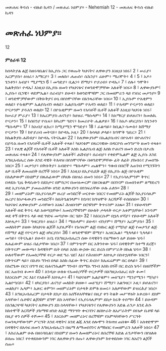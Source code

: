 ﻿
መጽሐፍ ቅዱስ - ብሉይ ኪዳን / መጽሐፈ ነህምያ። - Nehemiah 12 - መጽሐፍ ቅዱስ ብሉይ ኪዳን
# መጽሐፈ ነህምያ።
12
### ምዕራፍ 12
ከሰላትያል ልጅ ከዘሩባቤልና ከኢያሱ ጋር የወጡት ካህናትና ሌዋውያን እነዚህ ነበሩ፤
2 ፤ ሠራያ፥ ኤርምያስ፥ ዕዝራ፥ አማርያ፥
3 ፤ መሉክ፥ ሐጡስ፥ ሴኬንያ፥ ሬሁም፥ ሜሪሞት፥
4 ፤
5 ፤ አዶ፥ ጌንቶን፥ አብያ፥ ሚያሚን
6 ፤ መዓድያ፥ ቢልጋ፥ ሸማያ፥ ዮያሪብ፥ ዮዳኤ፥
7 ፤ ሰሉ፥ ዓሞቅ፥ ኬልቅያስ፥ ዮዳኤ፤ እነዚህ በኢያሱ ዘመን የካህናቱና የወንድሞቻቸው አለቆች ነበሩ።
8 ፤ ሌዋውያኑም፤ ኢያሱ፥ ቢንዊ፥ ቀድምኤል፥ ሰራብያ፥ ይሁዳ፥ ከወንድሞቹም ጋር በመዘምራን ላይ የነበረ መታንያ።
9 ፤ ወንድሞቻቸውም በቅቡቅያና ዑኒ በየሰሞናቸው በአንጻራቸው ነበሩ።
10 ፤ ኢያሱም ዮአቂምን ወለደ፥ ዮአቂምም ኤልያሴብን ወለደ፥ ኤልያሴብም ዮአዳን ወለደ፥
11 ፤ ዮአዳም ዮናታንን ወለደ፥ ዮናታንም ያዱአን ወለደ።
12 ፤ በዮአቂምም ዘመን የአባቶች ቤቶች አለቆች እነዚህ ካህናቱ ነበሩ፤ ከሠራያ ምራያ፥
13 ፤ ከኤርምያስ ሐናንያ፥ ከዕዝራ ሜሱላም፥
14 ፤ ከአማርያ ይሆሐናን፥ ከመሉኪ ዮናታን፥
15 ፤ ከሰበንያ ዮሴፍ፥ ከካሪም ዓድና፥ ከመራዮት ሔልቃይ፥
16 ፤ ከአዶ ዘካርያስ፥ ከጌንቶን ሜሱላም፥
17 ፤ ከአብያ ዚክሪ፥ ከሚያሚን ሞዓድያ፥
18 ፤ ፈልጣይ፥ ከቢልጋ ሳሙስ፥ ከሸማያ ዮናታን፥
19 ፤ ከዮያሪብ መትናይ፥ ከዮዳኤ ኦዚ፥
20 ፤ ከሳላይ ቃላይ፥ ከዓሞቅ ዔቤር፥
21 ፤ ከኬልቅያስ ሐሸብያ፥ ከዮዳኤ ናትናኤል።
22 ፤ ከሌዋውያኑም በኤልያሴብና በዮአዳ፥ በዮሐናንና በያዱአ ዘመን የአባቶች ቤቶች አለቆች ተጻፉ፤ ካህናቱም በፋርሳዊው በዳርዮስ መንግሥት ዘመን ተጻፉ።
23 ፤ የሌዊ ልጆች የአባቶች ቤቶች አለቆች እስከ ኤልያሴብ ልጅ እስከ ዮሐናን ዘመን ድረስ በታሪክ መጽሐፍ ተጻፉ።
24 ፤ የሌዋውያኑም አለቆች፤ ሐሸብያ፥ ሰራብያ፥ የቀድምኤልም ልጅ ኢያሱ እንደ እግዚአብሔር ሰው እንደ ዳዊት ትእዛዝ በየሰሞናቸው በወንድሞቻቸው ፊት ለፊት ያከብሩና ያመሰግኑ ነበር።
25 ፤ መታንያ፥ በቅቡቅያ፥ አብድዮ፥ ሜሱላም፥ ጤልሞን፥ ዓቁብ በበሮች አጠገብ የሚገኙትን ዕቃ ቤቶች ለመጠበቅ በረኞች ነበሩ።
26 ፤ እነዚህ በኢዮሴዴቅ ልጅ በኢያሱ ልጅ በዮአቂም በአለቃውም በነህምያ በጸሐፊውም በካህኑ በዕዝራ ዘመን ነበሩ።
27 ፤ የኢየሩሳሌምንም ቅጥር በቀደሱ ጊዜ ቅዳሴውን በደስታና በምስጋና በመዝሙርም በጸናጽልም በበገናም በመሰንቆም ለማድረግ ወደ ኢየሩሳሌም ያመጡአቸው ዘንድ ሌዋውያኑን በየስፍራቸው ሁሉ ፈለጉ።
28 ፤  
29 ፤ መዘምራኑም በኢየሩሳሌም ዙሪያ መንደሮች ሠርተው ነበርና የመዘምራኑ ልጆች ከኢየሩሳሌም ዙሪያና ከነጦፋውያን መንደሮች፥ ከቤትጌልገላም፥ ከጌባና ከዓዝሞት እርሻዎች ተሰበሰቡ።
30 ፤ ካህናቱና ሌዋውያኑም ራሳቸውን አነጹ፤ ሕዝቡንም በሮቹንም ቅጥሩንም አነጹ።
31 ፤ የይሁዳንም አለቆች ወደ ቅጥሩ ላይ አወጣኋቸው፤ አመስጋኞቹንም በሁለት ታላላቅ ተርታ አቆምኋቸው፤ አንዱም ወደ ቀኝ በቅጥሩ ላይ ወደ ጕድፍ መጣያው በር ሄደ።
32 ፤ ከእነርሱም በኋላ ሆሻያ፥ የይሁዳም አለቆች እኵሌታ፥
33 ፤ ዓዛርያስ፥ ዕዝራ፥
34 ፤ ሜሱላም፥ ይሁዳ፥ ብንያም፥ ሸማያ፥ ኤርምያስ፥
35 ፤ መለከትም ይዘው ከካህናቱ ልጆች አያሌዎች፥ የአሳፍም ልጅ የዘኩር ልጅ የሚካያ ልጅ የመታንያ ልጅ የሸማያ ልጅ የዮናታን ልጅ ዘካርያስ፥
36 ፤ ወንድሞቹም ሸማያ፥ ኤዝርኤል፥ ሚላላይ፥ ጊላላይ፥ መዓይ፥ ናትናኤል፥ ይሁዳ፥ አናኒ የእግዚአብሔርን ሰው የዳዊትን የዜማውን ዕቃ ይዘው ሄዱ፤ ጸሐፊውም ዕዝራ በፊታቸው ነበረ።
37 ፤ በምንጭም በር አቅንተው ሄዱ፤ በዳዊትም ከተማ ደረጃ፥ በቅጥሩም መውጫ፥ ከዳዊትም ቤት በላይ እስከ ውኃው በር ድረስ በምሥራቅ በኩል ሄዱ።
38 ፤ ሁለተኛውም የአመስጋኞቹ ተርታ ወደ ግራ ሄደ፤ እኔና የሕዝቡም እኵሌታ በስተኋላቸው ነበርን፤ በቅጥሩም ላይ፥ በእቶኑ ግንብ በላይ እስከ ሰፊው ቅጥር ድረስ፥ ከኤፍሬምም በር በላይ፥
39 ፤ በአሮጌው በርና በዓሣ በር በሐናንኤልም ግንብ፥ በሃሜአ ግንብ እስከ በጎች በር ድረስ ሄዱ፤ በዘበኞችም በር አጠገብ ቆሙ።
40 ፤ እንዲሁ ሁለቱ የአመስጋኞች ተርታዎች በእግዚአብሔር ቤት ቆሙ፤ ከእነርሱም ጋር እኔና የአለቆች እኵሌታ፥
41 ፤ ካህናቱም ኤልያቄም፥ መዕሤያ፥ ሚንያሚን፥ ሚካያ፥ ኤልዮዔናይ፥
42 ፤ ዘካርያስ፥ ሐናንያ መለከት ይዘው፥ መዕሤያ፥ ሸማያ፥ አልዓዛር፥ ኦዚ፥ ይሆሐናን፥ መልክያ፥ ኤላም፥ ኤጽር ቆምን። መዘምራኑም በታላቅ ድምፅ ዘመሩ፥ አለቃቸውም ይዝረሕያ ነበረ።
43 ፤ እግዚአብሔርም በታላቅ ደስታ ደስ አሰኝቶአቸዋልና በዚያ ቀን ትልቅ መሥዋዕት አቀረቡ፥ ደስም አላቸው፤ ሴቶቹና ልጆቹም ደግሞ ደስ አላቸው፤ የኢየሩሳሌምም ደስታ ከሩቅ ተሰማ።
44 ፤ ይሁዳም በአገልጋዮቹ ካህናትና ሌዋውያን ደስ ስላላቸው፥ የካህናቱንና የሌዋውያኑን እድል ፈንታ እንደ ሕጉ ከከተሞች እርሻዎች ያከማቹ ዘንድ ለእጅ ማንሣት ቍርባንና ለበኵራት ለአሥራትም በየዕቃ ቤቶቹ ላይ በዚያ ቀን ሰዎች ተሾሙ።
45 ፤ እነርሱም መዘምራኑና በረኞቹም የአምላካቸውን ሥርዓት የመንጻታቸውንም ሥርዓት እንደ ዳዊትና እንደ ልጁ እንደ ሰሎሞን ትእዛዝ ጠበቁ።
46 ፤ አስቀድሞም በዳዊትና በአሳፍ ዘመን እግዚአብሔርን በዜማ ለማመስገንና ለማክበር የመዘምራን አለቆች ነበሩ።
47 ፤ እስራኤልም ሁሉ በዘሩባቤልና በነህምያ ዘመን ለመዘምራኑና ለበረኞቹ እድል ፈንታቸውን በየዕለቱ ይሰጡ ነበር፤ የተቀደሰውንም ነገር ለሌዋውያን ሰጡ፥ ሌዋውያኑም ከተቀደሰው ነገር ለአሮን ልጆች ሰጡ። 
